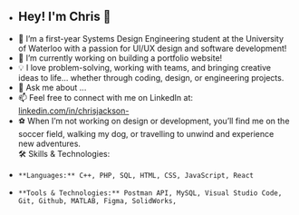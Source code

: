 
- ## Hey! I'm Chris 👋
- 🌱 I’m a first-year Systems Design Engineering student at the University of Waterloo with a passion for UI/UX design and software development!
- 🔭 I’m currently working on building a portfolio website!
- 💡 I love problem-solving, working with teams, and bringing creative ideas to life... whether through coding, design, or engineering projects.  
- 💬 Ask me about ...
- 📫 Feel free to connect with me on LinkedIn at: [linkedin.com/in/chrisjackson-](#) 
- ⚽ When I’m not working on design or development, you’ll find me on the soccer field, walking my dog, or travelling to unwind and experience new adventures.     
🛠️ Skills & Technologies:  
-     **Languages:** C++, PHP, SQL, HTML, CSS, JavaScript, React
-     **Tools & Technologies:** Postman API, MySQL, Visual Studio Code, Git, Github, MATLAB, Figma, SolidWorks, 
